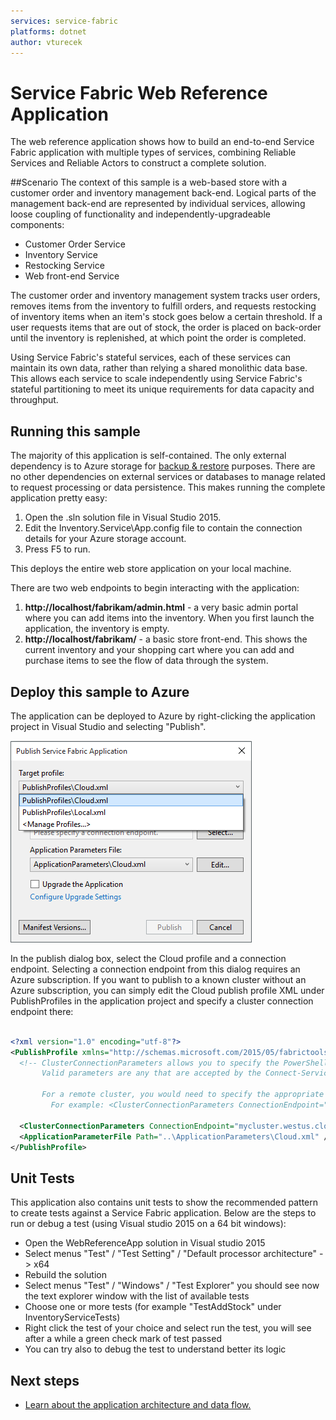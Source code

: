 ```yaml
---
services: service-fabric
platforms: dotnet
author: vturecek
---
```


# Service Fabric Web Reference Application
The web reference application shows how to build an end-to-end Service Fabric application with multiple types of services, combining Reliable Services and Reliable Actors to construct a complete solution. 

##Scenario
The context of this sample is a web-based store with a customer order and inventory management back-end. Logical parts of the management back-end are represented by individual services, allowing loose coupling of functionality and independently-upgradeable components:

- Customer Order Service
- Inventory Service
- Restocking Service
- Web front-end Service


The customer order and inventory management system tracks user orders, removes items from the inventory to fulfill orders, and requests restocking of inventory items when an item's stock goes below a certain threshold. If a user requests items that are out of stock, the order is placed on back-order until the inventory is replenished, at which point the order is completed.

Using Service Fabric's stateful services, each of these services can maintain its own data, rather than relying a shared monolithic data base. This allows each service to scale independently using Service Fabric's stateful partitioning to meet its unique requirements for data capacity and throughput. 

## Running this sample
The majority of this application is self-contained. The only external dependency is to Azure storage for [backup & restore](https://azure.microsoft.com/en-us/documentation/articles/service-fabric-reliable-services-backup-restore/) purposes. There are no other dependencies on external services or databases to manage related to request processing or data persistence. This makes running the complete application pretty easy:

1. Open the .sln solution file in Visual Studio 2015.
2. Edit the Inventory.Service\App.config file to contain the connection details for your Azure storage account.
2. Press F5 to run.

This deploys the entire web store application on your local machine.

There are two web endpoints to begin interacting with the application:

1. **http://localhost/fabrikam/admin.html** - a very basic admin portal where you can add items into the inventory. When you first launch the application, the inventory is empty.
2. **http://localhost/fabrikam/** - a basic store front-end. This shows the current inventory and your shopping cart where you can add and purchase items to see the flow of data through the system.

## Deploy this sample to Azure
The application can be deployed to Azure by right-clicking the application project in Visual Studio and selecting "Publish". 

![Publish dialog](./Docs/media/publish.png)

In the publish dialog box, select the Cloud profile and a connection endpoint. Selecting a connection endpoint from this dialog requires an Azure subscription. If you want to publish to a known cluster without an Azure subscription, you can simply edit the Cloud publish profile XML under PublishProfiles in the application project and specify a cluster connection endpoint there:

``` XML

<?xml version="1.0" encoding="utf-8"?>
<PublishProfile xmlns="http://schemas.microsoft.com/2015/05/fabrictools">
  <!-- ClusterConnectionParameters allows you to specify the PowerShell parameters to use when connecting to the Service Fabric cluster.
       Valid parameters are any that are accepted by the Connect-ServiceFabricCluster cmdlet.
       
       For a remote cluster, you would need to specify the appropriate parameters for that specific cluster.
         For example: <ClusterConnectionParameters ConnectionEndpoint="mycluster.westus.cloudapp.azure.com:19000" /> -->

  <ClusterConnectionParameters ConnectionEndpoint="mycluster.westus.cloudapp.azure.com:19000" />
  <ApplicationParameterFile Path="..\ApplicationParameters\Cloud.xml" />
</PublishProfile>

```

## Unit Tests
This application also contains unit tests to show the recommended pattern  to create tests against a Service Fabric application. 
  Below are the steps  to run or debug a test (using  Visual studio 2015 on a 64 bit windows):
  - Open the WebReferenceApp solution  in Visual studio 2015
  - Select menus "Test" / "Test Setting" / "Default processor architecture" -> x64
  - Rebuild the solution
  - Select menus "Test" / "Windows" / "Test Explorer" you should see now the text explorer window with the list of available tests
  - Choose one or more tests (for example "TestAddStock" under InventoryServiceTests)
  - Right click the test of your choice and select run the test, you will see after a while a green check mark of test passed
  - You can try also to debug the test  to  understand better  its logic 


## Next steps

- [Learn about the application architecture and data flow.](https://github.com/Azure-Samples/service-fabric-dotnet-web-reference-app/blob/master/Docs/architecture.md "Learn about the application architecture and data flow.")
